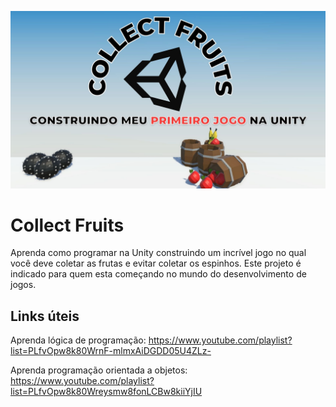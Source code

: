 ![Collectfruits](https://github.com/dfilitto/UnityCollectFruits/blob/main/COLLECT%20FRUITS.jpg)
# Collect Fruits

Aprenda como programar na Unity construindo um incrível jogo no qual você deve coletar as frutas e evitar coletar os espinhos. Este projeto é indicado para quem esta começando no mundo do desenvolvimento de jogos.

## Links úteis
Aprenda lógica de programação: https://www.youtube.com/playlist?list=PLfvOpw8k80WrnF-mlmxAiDGDD05U4ZLz-

Aprenda programação orientada a objetos: https://www.youtube.com/playlist?list=PLfvOpw8k80Wreysmw8fonLCBw8kiiYjIU
